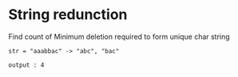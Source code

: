 # String redunction

Find count of Minimum deletion required to form unique char string

`str = "aaabbac" -> "abc", "bac"`

`output : 4`
